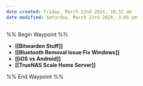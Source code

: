 ```yaml
---
date created: Friday, March 22nd 2024, 10:32 am
date modified: Saturday, March 23rd 2024, 3:05 pm
---
```


%% Begin Waypoint %%
- **[[Bitwarden Stuff]]**
- **[[Bluetooth Removal Issue Fix Windows]]**
- **[[iOS vs Android]]**
- **[[TrueNAS Scale Home Server]]**

%% End Waypoint %%